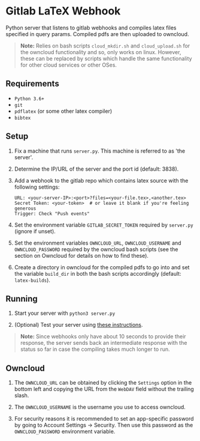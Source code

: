 # Gitlab LaTeX Webhook

Python server that listens to gitlab webhooks and compiles latex files
specified in query params. Compiled pdfs are then uploaded to owncloud.

> **Note:** Relies on bash scripts `cloud_mkdir.sh` and `cloud_upload.sh`
> for the owncloud functionality and so, only works on linux.
> However, these can be replaced by scripts which handle the same
> functionality for other cloud services or other OSes.


## Requirements

* `Python 3.6+`
* `git`
* `pdflatex` (or some other latex compiler)
* `bibtex`


## Setup

1. Fix a machine that runs `server.py`. This machine is referred to
   as 'the server'.

2. Determine the IP/URL of the server and the port id (default: 3838).

3. Add a webhook to the gitlab repo which contains latex source with
   the following settings:
    
    ```text
    URL: <your-server-IP>:<port>?files=<your-file.tex>,<another.tex>
    Secret Token: <your-token>  # or leave it blank if you're feeling generous
    Trigger: Check "Push events"
    ```
   
4. Set the environment variable `GITLAB_SECRET_TOKEN` required by `server.py`
   (ignore if unset).

5. Set the environment variables `OWNCLOUD_URL`, `OWNCLOUD_USERNAME` and 
   `OWNCLOUD_PASSWORD` required by the owncloud bash scripts (see the section
   on Owncloud for details on how to find these).
   
6. Create a directory in owncloud for the compiled pdfs to go into and
   set the variable `build_dir` in both the bash scripts accordingly
   (default: `latex-builds`).


## Running

1. Start your server with `python3 server.py`

2. (Optional) Test your server using [these instructions][1].

> **Note:** Since webhooks only have about 10 seconds to provide their 
> response, the server sends back an intermediate response with the status
> so far in case the compiling takes much longer to run.

## Owncloud

1. The `OWNCLOUD_URL` can be obtained by clicking the `Settings` option
   in the bottom left and copying the URL from the `WebDAV` field without the 
   trailing slash.

2. The `OWNCLOUD_USERNAME` is the username you use to access owncloud.

3. For security reasons it is recommended to set an app-specific password by
   going to Account Settings &rarr; Security. Then use this password
   as the `OWNCLOUD_PASSWORD` environment variable.

[1]: https://gitlab.com/help/user/project/integrations/webhooks#testing-webhooks
